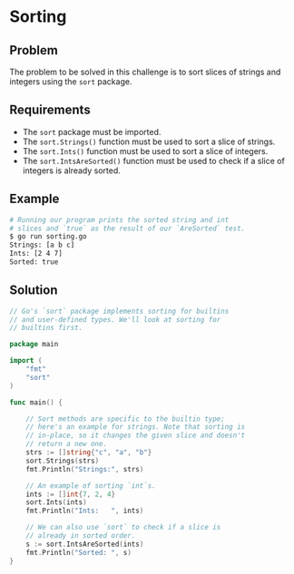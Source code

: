 # Sorting

## Problem

The problem to be solved in this challenge is to sort slices of strings and integers using the `sort` package.

## Requirements

- The `sort` package must be imported.
- The `sort.Strings()` function must be used to sort a slice of strings.
- The `sort.Ints()` function must be used to sort a slice of integers.
- The `sort.IntsAreSorted()` function must be used to check if a slice of integers is already sorted.

## Example

```sh
# Running our program prints the sorted string and int
# slices and `true` as the result of our `AreSorted` test.
$ go run sorting.go
Strings: [a b c]
Ints: [2 4 7]
Sorted: true
```

## Solution

```go
// Go's `sort` package implements sorting for builtins
// and user-defined types. We'll look at sorting for
// builtins first.

package main

import (
	"fmt"
	"sort"
)

func main() {

	// Sort methods are specific to the builtin type;
	// here's an example for strings. Note that sorting is
	// in-place, so it changes the given slice and doesn't
	// return a new one.
	strs := []string{"c", "a", "b"}
	sort.Strings(strs)
	fmt.Println("Strings:", strs)

	// An example of sorting `int`s.
	ints := []int{7, 2, 4}
	sort.Ints(ints)
	fmt.Println("Ints:   ", ints)

	// We can also use `sort` to check if a slice is
	// already in sorted order.
	s := sort.IntsAreSorted(ints)
	fmt.Println("Sorted: ", s)
}

```
